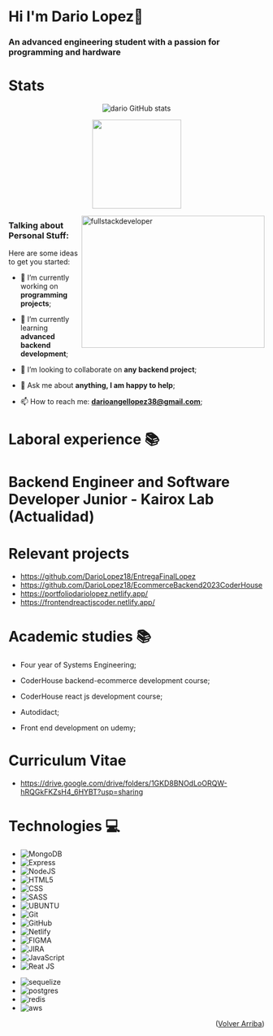 # Hi     I'm Dario Lopez👋

### An advanced engineering student with a passion for programming and hardware

# Stats 
<div align="center">

   ![dario GitHub stats](https://github-readme-stats.vercel.app/api?username=DarioLopez18&show_icons=true&locale=es&theme=dark#gh-dark-mode-only)

<a href="https://github.com/DarioLopez18/convoychat" align="center">
<img height=175em align="center" src="https://github-readme-stats.vercel.app/api/top-langs?username=DarioLopez18&layout=compact&langs_count=8&card_width=320&theme=tokyonight" />
</a>

</div>


<p align="rigth">
    <img
    src="https://media2.giphy.com/media/bGgsc5mWoryfgKBx1u/giphy.gif?cid=ecf05e47et0hgc27le4nfod5nyxlzd46mmyumfc2h1ma5h2s&ep=v1_gifs_search&rid=giphy.gif&ct=g"
    alt="fullstackdeveloper"
    width="360px"
    height="260px"
    align="right"
/>
</p>

<h3 align="left">Talking about Personal Stuff:</h3>

Here are some ideas to get you started:

- 🔭 I’m currently working on **programming projects**;
  
- 🌱 I’m currently learning **advanced backend development**;
  
- 👯 I’m looking to collaborate on **any backend project**;
  
- 💬 Ask me about **anything, I am happy to help**;

- 📫 How to reach me: **darioangellopez38@gmail.com**;

# Laboral experience :books:

# Backend Engineer and Software Developer Junior - Kairox Lab (Actualidad)

# Relevant projects

* https://github.com/DarioLopez18/EntregaFinalLopez
* https://github.com/DarioLopez18/EcommerceBackend2023CoderHouse
* https://portfoliodariolopez.netlify.app/
* https://frontendreactjscoder.netlify.app/

# Academic studies :books:

* Four year of Systems Engineering;
  
* CoderHouse backend-ecommerce development course;

* CoderHouse react js development course;
  
* Autodidact;
  
* Front end development on udemy;

# Curriculum Vitae

* https://drive.google.com/drive/folders/1GKD8BNOdLoORQW-hRQGkFKZsH4_6HYBT?usp=sharing

# Technologies :computer:

* ![MongoDB](https://img.shields.io/badge/MongoDB-4EA94B?style=for-the-badge&logo=mongodb&logoColor=white)
* ![Express](https://img.shields.io/badge/Express.js-404D59?style=for-the-badge)
* ![NodeJS](https://img.shields.io/badge/Node.js-43853D?style=for-the-badge&logo=node.js&logoColor=white)
* ![HTML5](https://img.shields.io/badge/HTML5-E34F26?style=for-the-badge&logo=html5&logoColor=white)
* ![CSS](https://img.shields.io/badge/CSS3-1572B6?style=for-the-badge&logo=css3&logoColor=white)
* ![SASS](https://img.shields.io/badge/Sass-CC6699?style=for-the-badge&logo=sass&logoColor=white)
* ![UBUNTU](https://img.shields.io/badge/Ubuntu-E95420?style=for-the-badge&logo=ubuntu&logoColor=white)
* ![Git](https://img.shields.io/badge/git-%23F05033.svg?style=for-the-badge&logo=git&logoColor=white)
* ![GitHub](https://img.shields.io/badge/github-%23121011.svg?style=for-the-badge&logo=github&logoColor=white)
* ![Netlify](https://img.shields.io/badge/Netlify-00C7B7?style=for-the-badge&logo=netlify&logoColor=white)
* ![FIGMA](https://img.shields.io/badge/Figma-F24E1E?style=for-the-badge&logo=figma&logoColor=white)
* ![JIRA](https://img.shields.io/badge/Jira-0052CC?style=for-the-badge&logo=Jira&logoColor=white)
* ![JavaScript](https://img.shields.io/badge/JavaScript-F7DF1E?style=for-the-badge&logo=javascript&logoColor=black)
* ![Reat JS](https://img.shields.io/badge/React-20232A?style=for-the-badge&logo=react&logoColor=61DAFB)
- ![sequelize](https://img.shields.io/badge/sequelize-323330?style=for-the-badge&logo=sequelize&logoColor=blue)
- ![postgres](https://img.shields.io/badge/PostgreSQL-316192?style=for-the-badge&logo=postgresql&logoColor=white)
- ![redis](https://img.shields.io/badge/redis-%23DD0031.svg?&style=for-the-badge&logo=redis&logoColor=white)
- ![aws](https://img.shields.io/badge/Amazon_AWS-FF9900?style=for-the-badge&logo=amazonaws&logoColor=white)

<p align="right">(<a href="#top">Volver Arriba</a>)</p>
